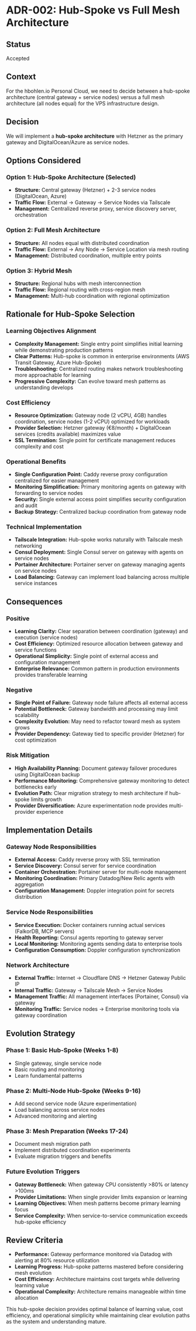 # ADR-002: Hub-Spoke vs Full Mesh Architecture

## Status
Accepted

## Context
For the hbohlen.io Personal Cloud, we need to decide between a hub-spoke architecture (central gateway + service nodes) versus a full mesh architecture (all nodes equal) for the VPS infrastructure design.

## Decision
We will implement a **hub-spoke architecture** with Hetzner as the primary gateway and DigitalOcean/Azure as service nodes.

## Options Considered

### Option 1: Hub-Spoke Architecture (Selected)
- **Structure:** Central gateway (Hetzner) + 2-3 service nodes (DigitalOcean, Azure)
- **Traffic Flow:** External → Gateway → Service Nodes via Tailscale
- **Management:** Centralized reverse proxy, service discovery server, orchestration

### Option 2: Full Mesh Architecture
- **Structure:** All nodes equal with distributed coordination
- **Traffic Flow:** External → Any Node → Service Location via mesh routing
- **Management:** Distributed coordination, multiple entry points

### Option 3: Hybrid Mesh
- **Structure:** Regional hubs with mesh interconnection
- **Traffic Flow:** Regional routing with cross-region mesh
- **Management:** Multi-hub coordination with regional optimization

## Rationale for Hub-Spoke Selection

### Learning Objectives Alignment
- **Complexity Management:** Single entry point simplifies initial learning while demonstrating production patterns
- **Clear Patterns:** Hub-spoke is common in enterprise environments (AWS Transit Gateway, Azure Hub-Spoke)
- **Troubleshooting:** Centralized routing makes network troubleshooting more approachable for learning
- **Progressive Complexity:** Can evolve toward mesh patterns as understanding develops

### Cost Efficiency
- **Resource Optimization:** Gateway node (2 vCPU, 4GB) handles coordination, service nodes (1-2 vCPU) optimized for workloads
- **Provider Selection:** Hetzner gateway (€8/month) + DigitalOcean services (credits available) maximizes value
- **SSL Termination:** Single point for certificate management reduces complexity and cost

### Operational Benefits
- **Single Configuration Point:** Caddy reverse proxy configuration centralized for easier management
- **Monitoring Simplification:** Primary monitoring agents on gateway with forwarding to service nodes
- **Security:** Single external access point simplifies security configuration and audit
- **Backup Strategy:** Centralized backup coordination from gateway node

### Technical Implementation
- **Tailscale Integration:** Hub-spoke works naturally with Tailscale mesh networking
- **Consul Deployment:** Single Consul server on gateway with agents on service nodes
- **Portainer Architecture:** Portainer server on gateway managing agents on service nodes
- **Load Balancing:** Gateway can implement load balancing across multiple service instances

## Consequences

### Positive
- **Learning Clarity:** Clear separation between coordination (gateway) and execution (service nodes)
- **Cost Efficiency:** Optimized resource allocation between gateway and service functions
- **Operational Simplicity:** Single point of external access and configuration management
- **Enterprise Relevance:** Common pattern in production environments provides transferable learning

### Negative
- **Single Point of Failure:** Gateway node failure affects all external access
- **Potential Bottleneck:** Gateway bandwidth and processing may limit scalability
- **Complexity Evolution:** May need to refactor toward mesh as system grows
- **Provider Dependency:** Gateway tied to specific provider (Hetzner) for cost optimization

### Risk Mitigation
- **High Availability Planning:** Document gateway failover procedures using DigitalOcean backup
- **Performance Monitoring:** Comprehensive gateway monitoring to detect bottlenecks early
- **Evolution Path:** Clear migration strategy to mesh architecture if hub-spoke limits growth
- **Provider Diversification:** Azure experimentation node provides multi-provider experience

## Implementation Details

### Gateway Node Responsibilities
- **External Access:** Caddy reverse proxy with SSL termination
- **Service Discovery:** Consul server for service coordination
- **Container Orchestration:** Portainer server for multi-node management
- **Monitoring Coordination:** Primary Datadog/New Relic agents with aggregation
- **Configuration Management:** Doppler integration point for secrets distribution

### Service Node Responsibilities
- **Service Execution:** Docker containers running actual services (FalkorDB, MCP servers)
- **Health Reporting:** Consul agents reporting to gateway server
- **Local Monitoring:** Monitoring agents sending data to enterprise tools
- **Configuration Consumption:** Doppler configuration synchronization

### Network Architecture
- **External Traffic:** Internet → Cloudflare DNS → Hetzner Gateway Public IP
- **Internal Traffic:** Gateway → Tailscale Mesh → Service Nodes
- **Management Traffic:** All management interfaces (Portainer, Consul) via gateway
- **Monitoring Traffic:** Service nodes → Enterprise monitoring tools via gateway coordination

## Evolution Strategy

### Phase 1: Basic Hub-Spoke (Weeks 1-8)
- Single gateway, single service node
- Basic routing and monitoring
- Learn fundamental patterns

### Phase 2: Multi-Node Hub-Spoke (Weeks 9-16)
- Add second service node (Azure experimentation)
- Load balancing across service nodes
- Advanced monitoring and alerting

### Phase 3: Mesh Preparation (Weeks 17-24)
- Document mesh migration path
- Implement distributed coordination experiments
- Evaluate migration triggers and benefits

### Future Evolution Triggers
- **Gateway Bottleneck:** When gateway CPU consistently >80% or latency >100ms
- **Provider Limitations:** When single provider limits expansion or learning
- **Learning Objectives:** When mesh patterns become primary learning focus
- **Service Complexity:** When service-to-service communication exceeds hub-spoke efficiency

## Review Criteria
- **Performance:** Gateway performance monitored via Datadog with alerting at 80% resource utilization
- **Learning Progress:** Hub-spoke patterns mastered before considering mesh evolution
- **Cost Efficiency:** Architecture maintains cost targets while delivering learning value
- **Operational Complexity:** Architecture remains manageable within time allocation

This hub-spoke decision provides optimal balance of learning value, cost efficiency, and operational simplicity while maintaining clear evolution paths as the system and understanding mature.